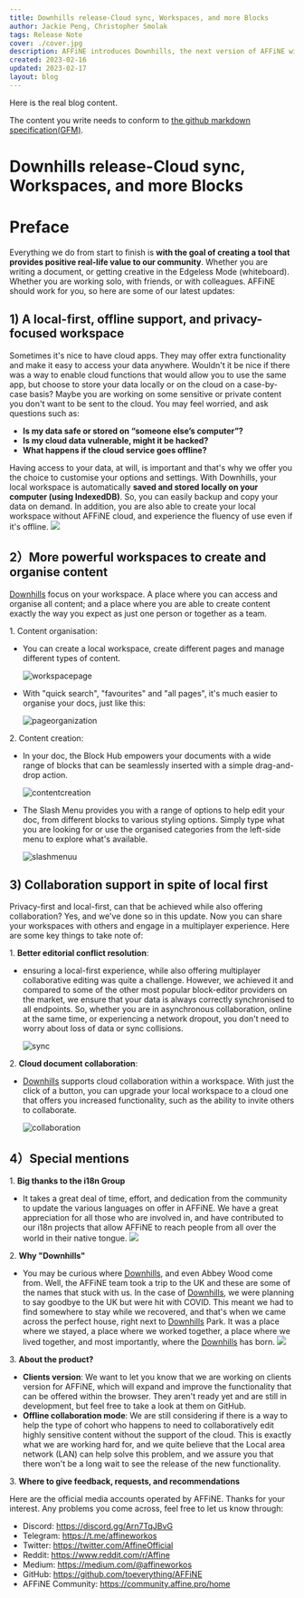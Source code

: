 ```yaml
---
title: Downhills release-Cloud sync, Workspaces, and more Blocks
author: Jackie Peng, Christopher Smolak
tags: Release Note
cover: ./cover.jpg
description: AFFiNE introduces Downhills, the next version of AFFiNE with multi-collaboration support that still prioritises the local-first experience.
created: 2023-02-16
updated: 2023-02-17
layout: blog
---
```


Here is the real blog content.

The content you write needs to conform to [the github markdown specification(GFM)](https://github.github.com/gfm/).

# Downhills release-Cloud sync, Workspaces, and more Blocks
# Preface
Everything we do from start to finish is **with the goal of creating a tool that provides positive real-life value to our community**. Whether you are writing a document, or getting creative in the Edgeless Mode (whiteboard). Whether you are working solo, with friends, or with colleagues. AFFiNE should work for you, so here are some of our latest updates:
## 1) A local-first, offline support, and privacy-focused workspace
Sometimes it's nice to have cloud apps. They may offer extra functionality and make it easy to access your data anywhere. Wouldn't it be nice if there was a way to enable cloud functions that would allow you to use the same app, but choose to store your data locally or on the cloud on a case-by-case basis? Maybe you are working on some sensitive or private content you don't want to be sent to the cloud. You may feel worried, and ask questions such as:
+ **Is my data safe or stored on “someone else’s computer”?**
+ **Is my cloud data vulnerable, might it be hacked?**
+ **What happens if the cloud service goes offline?**

Having access to your data, at will, is important and that's why we offer you the choice to customise your options and settings. With Downhills, your local workspace is automatically **saved and stored locally on your computer (using IndexedDB)**. So, you can easily backup and copy your data on demand. In addition, you are also able to create your local workspace without AFFiNE cloud, and experience the fluency of use even if it's offline.
![](./images/local-firstshowcase.png)
## 2）More powerful workspaces to create and organise content
[Downhills](app.affine.pro) focus on your workspace. A place where you can access and organise all content; and a place where you are able to create content exactly the way you expect as just one person or together as a team.

1</li>. Content organisation: 

  + You can create a local workspace, create different pages and manage different types of content.

    ![workspacepage](./images/workspacepage.gif)
  + With "quick search", "favourites" and "all pages", it's much easier to organise your docs, just like this:

    ![pageorganization](./images/pageorganization.gif)

2</li>. Content creation: 

  + In your doc, the Block Hub empowers your documents with a wide range of blocks that can be seamlessly inserted with a simple drag-and-drop action. 

    ![contentcreation](./images/contentcreation.gif)

  + The Slash Menu provides you with a range of options to help edit your doc, from different blocks to various styling options. Simply type what you are looking for or use the organised categories from the left-side menu to explore what's available. 

    ![slashmenuu](./images/slashmenuu.gif)

## 3) Collaboration support in spite of local first
Privacy-first and local-first, can that be achieved while also offering collaboration? Yes, and we've done so in this update. Now you can share your workspaces with others and engage in a multiplayer experience. Here are some key things to take note of:

1</li>. **Better editorial conflict resolution**: 
+ ensuring a local-first experience, while also offering multiplayer collaborative editing was quite a challenge. However, we achieved it and compared to some of the other most popular block-editor providers on the market, we ensure that your data is always correctly synchronised to all endpoints. So, whether you are in asynchronous collaboration, online at the same time, or experiencing a network dropout, you don't need to worry about loss of data or sync collisions.

  ![sync](./images/sync.gif)

2.</li> **Cloud document collaboration**:
+ [Downhills](app.affine.pro) supports cloud collaboration within a workspace. With just the click of a button, you can upgrade your local workspace to a cloud one that offers you increased functionality, such as the ability to invite others to collaborate.

  ![collaboration](./images/collaboration.gif)

## 4）Special mentions
1</li>. **Big thanks to the i18n Group**

+ It takes a great deal of time, effort, and dedication from the community to update the various languages on offer in AFFiNE. We have a great appreciation for all those who are involved in, and have contributed to our i18n projects that allow AFFiNE to reach people from all over the world in their native tongue.
![](./images/translationprogram.png)

2</li>. **Why "Downhills"**

+ You may be curious where [Downhills](app.affine.pro), and even Abbey Wood come from. Well, the AFFiNE team took a trip to the UK and these are some of the names that stuck with us. In the case of [Downhills](app.affine.pro), we were planning to say goodbye to the UK but were hit with COVID. This meant we had to find somewhere to stay while we recovered, and that's when we came across the perfect house, right next to [Downhills](app.affine.pro) Park. It was a place where we stayed, a place where we worked together, a place where we lived together, and most importantly, where the [Downhills](app.affine.pro) has born.
![](./images/downhillspicture.png)


3</li>. **About the product?**

  + **Clients version**: We want to let you know that we are working on clients version for AFFiNE, which will expand and improve the functionality that can be offered within the browser. They aren't ready yet and are still in development, but feel free to take a look at them on GitHub.
  + **Offline collaboration mode**: We are still considering if there is a way to help the type of cohort who happens to need to collaboratively edit highly sensitive content without the support of the cloud. This is exactly what we are working hard for, and we quite believe that the Local area network (LAN) can help solve this problem, and we assure you that there won't be a long wait to see the release of the new functionality.

3</li>. **Where to give feedback, requests, and recommendations**

Here are the official media accounts operated by AFFiNE. Thanks for your interest.
Any problems you come across, feel free to let us know through:
- Discord: https://discord.gg/Arn7TqJBvG
- Telegram: https://t.me/affineworkos
- Twitter: https://twitter.com/AffineOfficial
- Reddit: https://www.reddit.com/r/Affine
- Medium: https://medium.com/@affineworkos
- GitHub: https://github.com/toeverything/AFFiNE
- AFFiNE Community: https://community.affine.pro/home